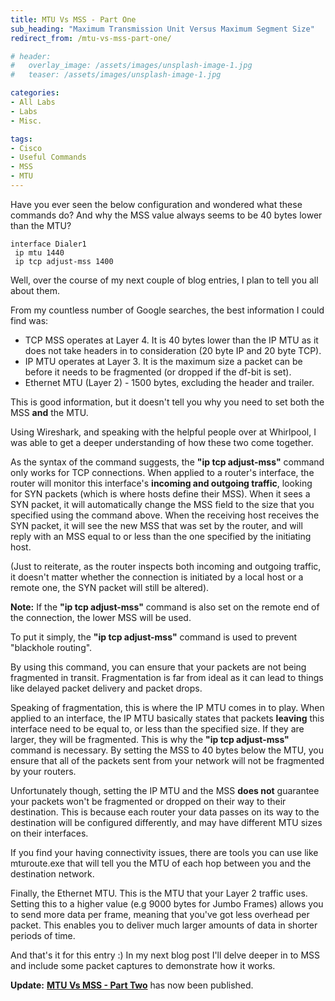 ```yaml
---
title: MTU Vs MSS - Part One
sub_heading: "Maximum Transmission Unit Versus Maximum Segment Size"
redirect_from: /mtu-vs-mss-part-one/

# header:
#   overlay_image: /assets/images/unsplash-image-1.jpg
#   teaser: /assets/images/unsplash-image-1.jpg

categories:
- All Labs
- Labs
- Misc.

tags:
- Cisco
- Useful Commands
- MSS
- MTU
---
```

Have you ever seen the below configuration and wondered what these commands do? And why the MSS value always seems to be 40 bytes lower than the MTU?

```
interface Dialer1
 ip mtu 1440
 ip tcp adjust-mss 1400
```

Well, over the course of my next couple of blog entries, I plan to tell you all about them.

From my countless number of Google searches, the best information I could find was:

*   TCP MSS operates at Layer 4. It is 40 bytes lower than the IP MTU as it does not take headers in to consideration (20 byte IP and 20 byte TCP).
*   IP MTU operates at Layer 3. It is the maximum size a packet can be before it needs to be fragmented (or dropped if the df-bit is set).
*   Ethernet MTU (Layer 2) - 1500 bytes, excluding the header and trailer.

This is good information, but it doesn't tell you why you need to set both the MSS **and** the MTU.

Using Wireshark, and speaking with the helpful people over at Whirlpool, I was able to get a deeper understanding of how these two come together.

As the syntax of the command suggests, the **"ip tcp adjust-mss"** command only works for TCP connections. When applied to a router's interface, the router will monitor this interface's **incoming and outgoing traffic**, looking for SYN packets (which is where hosts define their MSS). When it sees a SYN packet, it will automatically change the MSS field to the size that you specified using the command above. When the receiving host receives the SYN packet, it will see the new MSS that was set by the router, and will reply with an MSS equal to or less than the one specified by the initiating host.

(Just to reiterate, as the router inspects both incoming and outgoing traffic, it doesn't matter whether the connection is initiated by a local host or a remote one, the SYN packet will still be altered).

**Note:** If the **"ip tcp adjust-mss"** command is also set on the remote end of the connection, the lower MSS will be used.

To put it simply, the **"ip tcp adjust-mss"** command is used to prevent "blackhole routing".

By using this command, you can ensure that your packets are not being fragmented in transit. Fragmentation is far from ideal as it can lead to things like delayed packet delivery and packet drops.

Speaking of fragmentation, this is where the IP MTU comes in to play. When applied to an interface, the IP MTU basically states that packets **leaving** this interface need to be equal to, or less than the specified size. If they are larger, they will be fragmented. This is why the **"ip tcp adjust-mss"** command is necessary. By setting the MSS to 40 bytes below the MTU, you ensure that all of the packets sent from your network will not be fragmented by your routers.

Unfortunately though, setting the IP MTU and the MSS **does not** guarantee your packets won't be fragmented or dropped on their way to their destination. This is because each router your data passes on its way to the destination will be configured differently, and may have different MTU sizes on their interfaces.

If you find your having connectivity issues, there are tools you can use like mturoute.exe that will tell you the MTU of each hop between you and the destination network.

Finally, the Ethernet MTU. This is the MTU that your Layer 2 traffic uses. Setting this to a higher value (e.g 9000 bytes for Jumbo Frames) allows you to send more data per frame, meaning that you've got less overhead per packet. This enables you to deliver much larger amounts of data in shorter periods of time.

And that's it for this entry :) In my next blog post I'll delve deeper in to MSS and include some packet captures to demonstrate how it works.

**Update:** [**MTU Vs MSS - Part Two**](/mtu-vs-mss-part-two/ "MTU Vs MSS – Part Two") has now been published.